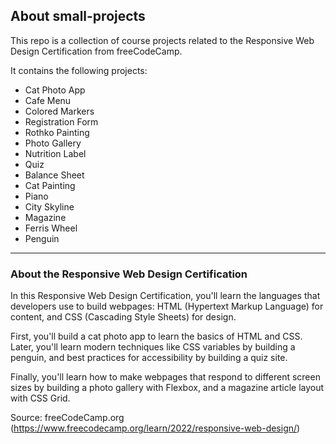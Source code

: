 ## About small-projects
This repo is a collection of course projects related to the Responsive Web Design Certification from freeCodeCamp.

It contains the following projects:
* Cat Photo App
* Cafe Menu
* Colored Markers
* Registration Form
* Rothko Painting
* Photo Gallery
* Nutrition Label
* Quiz
* Balance Sheet
* Cat Painting
* Piano
* City Skyline
* Magazine
* Ferris Wheel
* Penguin

_______________________________________

### About the Responsive Web Design Certification 
In this Responsive Web Design Certification, you'll learn the languages that developers use to build webpages: HTML (Hypertext Markup Language) for content, and CSS (Cascading Style Sheets) for design.

First, you'll build a cat photo app to learn the basics of HTML and CSS. Later, you'll learn modern techniques like CSS variables by building a penguin, and best practices for accessibility by building a quiz site.

Finally, you'll learn how to make webpages that respond to different screen sizes by building a photo gallery with Flexbox, and a magazine article layout with CSS Grid.

Source: freeCodeCamp.org (https://www.freecodecamp.org/learn/2022/responsive-web-design/)
